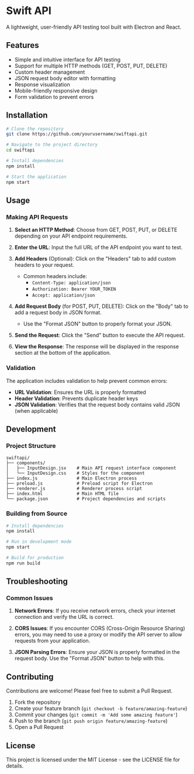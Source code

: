 # Swift API

A lightweight, user-friendly API testing tool built with Electron and React.

## Features

- Simple and intuitive interface for API testing
- Support for multiple HTTP methods (GET, POST, PUT, DELETE)
- Custom header management
- JSON request body editor with formatting
- Response visualization
- Mobile-friendly responsive design
- Form validation to prevent errors

## Installation

```bash
# Clone the repository
git clone https://github.com/yourusername/swiftapi.git

# Navigate to the project directory
cd swiftapi

# Install dependencies
npm install

# Start the application
npm start
```

## Usage

### Making API Requests

1. **Select an HTTP Method**: Choose from GET, POST, PUT, or DELETE depending on your API endpoint requirements.

2. **Enter the URL**: Input the full URL of the API endpoint you want to test.

3. **Add Headers** (Optional): Click on the "Headers" tab to add custom headers to your request.

   - Common headers include:
     - `Content-Type: application/json`
     - `Authorization: Bearer YOUR_TOKEN`
     - `Accept: application/json`

4. **Add Request Body** (for POST, PUT, DELETE): Click on the "Body" tab to add a request body in JSON format.

   - Use the "Format JSON" button to properly format your JSON.

5. **Send the Request**: Click the "Send" button to execute the API request.

6. **View the Response**: The response will be displayed in the response section at the bottom of the application.

### Validation

The application includes validation to help prevent common errors:

- **URL Validation**: Ensures the URL is properly formatted
- **Header Validation**: Prevents duplicate header keys
- **JSON Validation**: Verifies that the request body contains valid JSON (when applicable)

## Development

### Project Structure

```
swiftapi/
├── components/
│   ├── InputDesign.jsx    # Main API request interface component
│   └── InputDesign.css    # Styles for the component
├── index.js               # Main Electron process
├── preload.js             # Preload script for Electron
├── renderer.js            # Renderer process script
├── index.html             # Main HTML file
└── package.json           # Project dependencies and scripts
```

### Building from Source

```bash
# Install dependencies
npm install

# Run in development mode
npm start

# Build for production
npm run build
```

## Troubleshooting

### Common Issues

1. **Network Errors**: If you receive network errors, check your internet connection and verify the URL is correct.

2. **CORS Issues**: If you encounter CORS (Cross-Origin Resource Sharing) errors, you may need to use a proxy or modify the API server to allow requests from your application.

3. **JSON Parsing Errors**: Ensure your JSON is properly formatted in the request body. Use the "Format JSON" button to help with this.

## Contributing

Contributions are welcome! Please feel free to submit a Pull Request.

1. Fork the repository
2. Create your feature branch (`git checkout -b feature/amazing-feature`)
3. Commit your changes (`git commit -m 'Add some amazing feature'`)
4. Push to the branch (`git push origin feature/amazing-feature`)
5. Open a Pull Request

## License

This project is licensed under the MIT License - see the LICENSE file for details.
